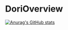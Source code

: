 # DoriOverview

[![Anurag's GitHub stats](https://github-readme-stats.vercel.app/api?username=Dori12&count_private=true)](https://github.com/anuraghazra/github-readme-stats)
